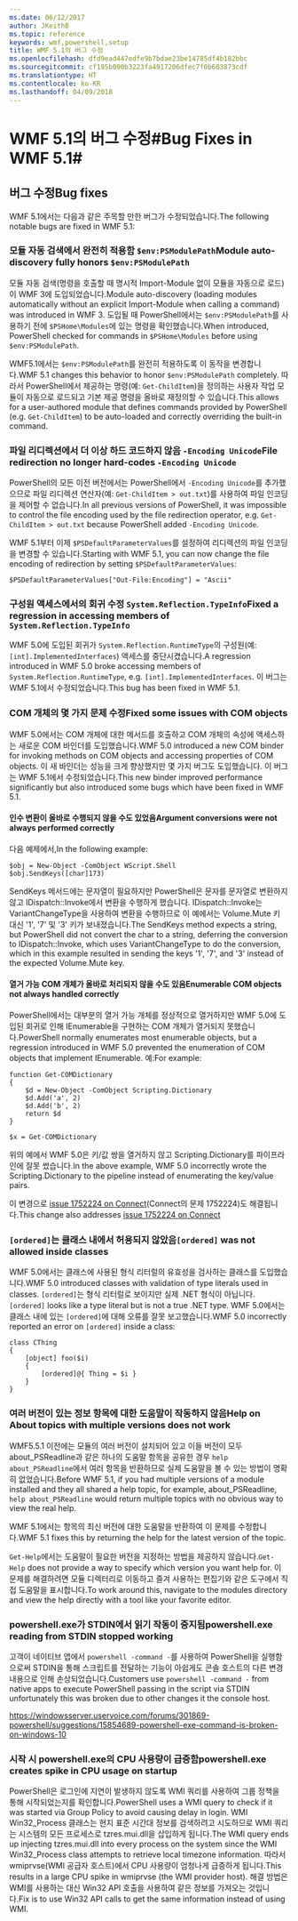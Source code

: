 ```yaml
---
ms.date: 06/12/2017
author: JKeithB
ms.topic: reference
keywords: wmf,powershell,setup
title: WMF 5.1의 버그 수정
ms.openlocfilehash: dfd9ead447edfe9b7bdae23be14785df4b182bbc
ms.sourcegitcommit: cf195b090b3223fa4917206dfec7f0b603873cdf
ms.translationtype: HT
ms.contentlocale: ko-KR
ms.lasthandoff: 04/09/2018
---
```

# <a name="bug-fixes-in-wmf-51"></a><span data-ttu-id="86d83-103">WMF 5.1의 버그 수정#</span><span class="sxs-lookup"><span data-stu-id="86d83-103">Bug Fixes in WMF 5.1#</span></span>

## <a name="bug-fixes"></a><span data-ttu-id="86d83-104">버그 수정</span><span class="sxs-lookup"><span data-stu-id="86d83-104">Bug fixes</span></span> ##

<span data-ttu-id="86d83-105">WMF 5.1에서는 다음과 같은 주목할 만한 버그가 수정되었습니다.</span><span class="sxs-lookup"><span data-stu-id="86d83-105">The following notable bugs are fixed in WMF 5.1:</span></span>

### <a name="module-auto-discovery-fully-honors-envpsmodulepath"></a><span data-ttu-id="86d83-106">모듈 자동 검색에서 완전히 적용함 `$env:PSModulePath`</span><span class="sxs-lookup"><span data-stu-id="86d83-106">Module auto-discovery fully honors `$env:PSModulePath`</span></span> ###

<span data-ttu-id="86d83-107">모듈 자동 검색(명령을 호출할 때 명시적 Import-Module 없이 모듈을 자동으로 로드)이 WMF 3에 도입되었습니다.</span><span class="sxs-lookup"><span data-stu-id="86d83-107">Module auto-discovery (loading modules automatically without an explicit Import-Module when calling a command) was introduced in WMF 3.</span></span>
<span data-ttu-id="86d83-108">도입될 때 PowerShell에서는 `$env:PSModulePath`를 사용하기 전에 `$PSHome\Modules`에 있는 명령을 확인했습니다.</span><span class="sxs-lookup"><span data-stu-id="86d83-108">When introduced, PowerShell checked for commands in `$PSHome\Modules` before using `$env:PSModulePath`.</span></span>

<span data-ttu-id="86d83-109">WMF5.1에서는 `$env:PSModulePath`를 완전히 적용하도록 이 동작을 변경합니다.</span><span class="sxs-lookup"><span data-stu-id="86d83-109">WMF 5.1 changes this behavior to honor `$env:PSModulePath` completely.</span></span>
<span data-ttu-id="86d83-110">따라서 PowerShell에서 제공하는 명령(예: `Get-ChildItem`)을 정의하는 사용자 작업 모듈이 자동으로 로드되고 기본 제공 명령을 올바로 재정의할 수 있습니다.</span><span class="sxs-lookup"><span data-stu-id="86d83-110">This allows for a user-authored module that defines commands provided by PowerShell (e.g. `Get-ChildItem`) to be auto-loaded and correctly overriding the built-in command.</span></span>

### <a name="file-redirection-no-longer-hard-codes--encoding-unicode"></a><span data-ttu-id="86d83-111">파일 리디렉션에서 더 이상 하드 코드하지 않음 `-Encoding Unicode`</span><span class="sxs-lookup"><span data-stu-id="86d83-111">File redirection no longer hard-codes `-Encoding Unicode`</span></span> ###

<span data-ttu-id="86d83-112">PowerShell의 모든 이전 버전에서는 PowerShell에서 `-Encoding Unicode`를 추가했으므로 파일 리디렉션 연산자(예: `Get-ChildItem > out.txt`)를 사용하여 파일 인코딩을 제어할 수 없습니다.</span><span class="sxs-lookup"><span data-stu-id="86d83-112">In all previous versions of PowerShell, it was impossible to control the file encoding used by the file redirection operator, e.g. `Get-ChildItem > out.txt` because PowerShell added `-Encoding Unicode`.</span></span>

<span data-ttu-id="86d83-113">WMF 5.1부터 이제 `$PSDefaultParameterValues`를 설정하여 리디렉션의 파일 인코딩을 변경할 수 있습니다.</span><span class="sxs-lookup"><span data-stu-id="86d83-113">Starting with WMF 5.1, you can now change the file encoding of redirection by setting `$PSDefaultParameterValues`:</span></span>

```
$PSDefaultParameterValues["Out-File:Encoding"] = "Ascii"
```

### <a name="fixed-a-regression-in-accessing-members-of-systemreflectiontypeinfo"></a><span data-ttu-id="86d83-114">구성원 액세스에서의 회귀 수정 `System.Reflection.TypeInfo`</span><span class="sxs-lookup"><span data-stu-id="86d83-114">Fixed a regression in accessing members of `System.Reflection.TypeInfo`</span></span> ###

<span data-ttu-id="86d83-115">WMF 5.0에 도입된 회귀가 `System.Reflection.RuntimeType`의 구성원(예: `[int].ImplementedInterfaces`) 액세스를 중단시켰습니다.</span><span class="sxs-lookup"><span data-stu-id="86d83-115">A regression introduced in WMF 5.0 broke accessing members of `System.Reflection.RuntimeType`, e.g. `[int].ImplementedInterfaces`.</span></span>
<span data-ttu-id="86d83-116">이 버그는 WMF 5.1에서 수정되었습니다.</span><span class="sxs-lookup"><span data-stu-id="86d83-116">This bug has been fixed in WMF 5.1.</span></span>


### <a name="fixed-some-issues-with-com-objects"></a><span data-ttu-id="86d83-117">COM 개체의 몇 가지 문제 수정</span><span class="sxs-lookup"><span data-stu-id="86d83-117">Fixed some issues with COM objects</span></span> ###

<span data-ttu-id="86d83-118">WMF 5.0에서는 COM 개체에 대한 메서드를 호출하고 COM 개체의 속성에 액세스하는 새로운 COM 바인더를 도입했습니다.</span><span class="sxs-lookup"><span data-stu-id="86d83-118">WMF 5.0 introduced a new COM binder for invoking methods on COM objects and accessing properties of COM objects.</span></span>
<span data-ttu-id="86d83-119">이 새 바인더는 성능을 크게 향상했지만 몇 가지 버그도 도입했습니다. 이 버그는 WMF 5.1에서 수정되었습니다.</span><span class="sxs-lookup"><span data-stu-id="86d83-119">This new binder improved performance significantly but also introduced some bugs which have been fixed in WMF 5.1.</span></span>

#### <a name="argument-conversions-were-not-always-performed-correctly"></a><span data-ttu-id="86d83-120">인수 변환이 올바로 수행되지 않을 수도 있었음</span><span class="sxs-lookup"><span data-stu-id="86d83-120">Argument conversions were not always performed correctly</span></span> ####

<span data-ttu-id="86d83-121">다음 예제에서,</span><span class="sxs-lookup"><span data-stu-id="86d83-121">In the following example:</span></span>

```
$obj = New-Object -ComObject WScript.Shell
$obj.SendKeys([char]173)
```

<span data-ttu-id="86d83-122">SendKeys 메서드에는 문자열이 필요하지만 PowerShell은 문자를 문자열로 변환하지 않고 IDispatch::Invoke에서 변환을 수행하게 했습니다. IDispatch::Invoke는 VariantChangeType을 사용하여 변환을 수행하므로 이 예에서는 Volume.Mute 키 대신 '1', '7' 및 '3' 키가 보내졌습니다.</span><span class="sxs-lookup"><span data-stu-id="86d83-122">The SendKeys method expects a string, but PowerShell did not convert the char to a string, deferring the conversion to IDispatch::Invoke, which uses VariantChangeType to do the conversion, which in this example resulted in sending the keys '1', '7', and '3' instead of the expected Volume.Mute key.</span></span>

#### <a name="enumerable-com-objects-not-always-handled-correctly"></a><span data-ttu-id="86d83-123">열거 가능 COM 개체가 올바로 처리되지 않을 수도 있음</span><span class="sxs-lookup"><span data-stu-id="86d83-123">Enumerable COM objects not always handled correctly</span></span> ####

<span data-ttu-id="86d83-124">PowerShell에서는 대부분의 열거 가능 개체를 정상적으로 열거하지만 WMF 5.0에 도입된 회귀로 인해 IEnumerable을 구현하는 COM 개체가 열거되지 못했습니다.</span><span class="sxs-lookup"><span data-stu-id="86d83-124">PowerShell normally enumerates most enumerable objects, but a regression introduced in WMF 5.0 prevented the enumeration of COM objects that implement IEnumerable.</span></span>  <span data-ttu-id="86d83-125">예:</span><span class="sxs-lookup"><span data-stu-id="86d83-125">For example:</span></span>

```
function Get-COMDictionary
{
    $d = New-Object -ComObject Scripting.Dictionary
    $d.Add('a', 2)
    $d.Add('b', 2)
    return $d
}

$x = Get-COMDictionary
```

<span data-ttu-id="86d83-126">위의 예에서 WMF 5.0은 키/값 쌍을 열거하지 않고 Scripting.Dictionary를 파이프라인에 잘못 썼습니다.</span><span class="sxs-lookup"><span data-stu-id="86d83-126">In the above example, WMF 5.0 incorrectly wrote the Scripting.Dictionary to the pipeline instead of enumerating the key/value pairs.</span></span>

<span data-ttu-id="86d83-127">이 변경으로 [issue 1752224 on Connect](https://connect.microsoft.com/PowerShell/feedback/details/1752224)(Connect의 문제 1752224)도 해결됩니다.</span><span class="sxs-lookup"><span data-stu-id="86d83-127">This change also addresses [issue 1752224 on Connect](https://connect.microsoft.com/PowerShell/feedback/details/1752224)</span></span>

### <a name="ordered-was-not-allowed-inside-classes"></a><span data-ttu-id="86d83-128">`[ordered]`는 클래스 내에서 허용되지 않았음</span><span class="sxs-lookup"><span data-stu-id="86d83-128">`[ordered]` was not allowed inside classes</span></span> ###

<span data-ttu-id="86d83-129">WMF 5.0에서는 클래스에 사용된 형식 리터럴의 유효성을 검사하는 클래스를 도입했습니다.</span><span class="sxs-lookup"><span data-stu-id="86d83-129">WMF 5.0 introduced classes with validation of type literals used in classes.</span></span>
<span data-ttu-id="86d83-130">`[ordered]`는 형식 리터럴로 보이지만 실제 .NET 형식이 아닙니다.</span><span class="sxs-lookup"><span data-stu-id="86d83-130">`[ordered]` looks like a type literal but is not a true .NET type.</span></span>
<span data-ttu-id="86d83-131">WMF 5.0에서는 클래스 내에 있는 `[ordered]`에 대해 오류를 잘못 보고했습니다.</span><span class="sxs-lookup"><span data-stu-id="86d83-131">WMF 5.0 incorrectly reported an error on `[ordered]` inside a class:</span></span>

```
class CThing
{
    [object] foo($i)
    {
        [ordered]@{ Thing = $i }
    }
}
```


### <a name="help-on-about-topics-with-multiple-versions-does-not-work"></a><span data-ttu-id="86d83-132">여러 버전이 있는 정보 항목에 대한 도움말이 작동하지 않음</span><span class="sxs-lookup"><span data-stu-id="86d83-132">Help on About topics with multiple versions does not work</span></span> ###

<span data-ttu-id="86d83-133">WMF5.5.1 이전에는 모듈의 여러 버전이 설치되어 있고 이들 버전이 모두 about_PSReadline과 같은 하나의 도움말 항목을 공유한 경우 `help about_PSReadline`에서 여러 항목을 반환하므로 실제 도움말을 볼 수 있는 방법이 명확히 없었습니다.</span><span class="sxs-lookup"><span data-stu-id="86d83-133">Before WMF 5.1, if you had multiple versions of a module installed and they all shared a help topic, for example, about_PSReadline, `help about_PSReadline` would return multiple topics with no obvious way to view the real help.</span></span>

<span data-ttu-id="86d83-134">WMF 5.1에서는 항목의 최신 버전에 대한 도움말을 반환하여 이 문제를 수정합니다.</span><span class="sxs-lookup"><span data-stu-id="86d83-134">WMF 5.1 fixes this by returning the help for the latest version of the topic.</span></span>

<span data-ttu-id="86d83-135">`Get-Help`에서는 도움말이 필요한 버전을 지정하는 방법을 제공하지 않습니다.</span><span class="sxs-lookup"><span data-stu-id="86d83-135">`Get-Help` does not provide a way to specify which version you want help for.</span></span>
<span data-ttu-id="86d83-136">이 문제를 해결하려면 모듈 디렉터리로 이동하고 즐겨 사용하는 편집기와 같은 도구에서 직접 도움말을 표시합니다.</span><span class="sxs-lookup"><span data-stu-id="86d83-136">To work around this, navigate to the modules directory and view the help directly with a tool like your favorite editor.</span></span>

### <a name="powershellexe-reading-from-stdin-stopped-working"></a><span data-ttu-id="86d83-137">powershell.exe가 STDIN에서 읽기 작동이 중지됨</span><span class="sxs-lookup"><span data-stu-id="86d83-137">powershell.exe reading from STDIN stopped working</span></span>

<span data-ttu-id="86d83-138">고객이 네이티브 앱에서 `powershell -command -`를 사용하여 PowerShell을 실행함으로써 STDIN을 통해 스크립트를 전달하는 기능이 아쉽게도 콘솔 호스트의 다른 변경 내용으로 인해 손상되었습니다.</span><span class="sxs-lookup"><span data-stu-id="86d83-138">Customers use `powershell -command -` from native apps to execute PowerShell passing in the script via STDIN unfortunately this was broken due to other changes it the console host.</span></span>

https://windowsserver.uservoice.com/forums/301869-powershell/suggestions/15854689-powershell-exe-command-is-broken-on-windows-10

### <a name="powershellexe-creates-spike-in-cpu-usage-on-startup"></a><span data-ttu-id="86d83-139">시작 시 powershell.exe의 CPU 사용량이 급증함</span><span class="sxs-lookup"><span data-stu-id="86d83-139">powershell.exe creates spike in CPU usage on startup</span></span>

<span data-ttu-id="86d83-140">PowerShell은 로그인에 지연이 발생하지 않도록 WMI 쿼리를 사용하여 그룹 정책을 통해 시작되었는지를 확인합니다.</span><span class="sxs-lookup"><span data-stu-id="86d83-140">PowerShell uses a WMI query to check if it was started via Group Policy to avoid causing delay in login.</span></span>
<span data-ttu-id="86d83-141">WMI Win32_Process 클래스는 현지 표준 시간대 정보를 검색하려고 시도하므로 WMI 쿼리는 시스템의 모든 프로세스로 tzres.mui.dll을 삽입하게 됩니다.</span><span class="sxs-lookup"><span data-stu-id="86d83-141">The WMI query ends up injecting tzres.mui.dll into every process on the system since the WMI Win32_Process class attempts to retrieve local timezone information.</span></span>
<span data-ttu-id="86d83-142">따라서 wmiprvse(WMI 공급자 호스트)에서 CPU 사용량이 엄청나게 급증하게 됩니다.</span><span class="sxs-lookup"><span data-stu-id="86d83-142">This results in a large CPU spike in wmiprvse (the WMI provider host).</span></span>
<span data-ttu-id="86d83-143">해결 방법은 WMI를 사용하는 대신 Win32 API 호출을 사용하여 같은 정보를 가져오는 것입니다.</span><span class="sxs-lookup"><span data-stu-id="86d83-143">Fix is to use Win32 API calls to get the same information instead of using WMI.</span></span>